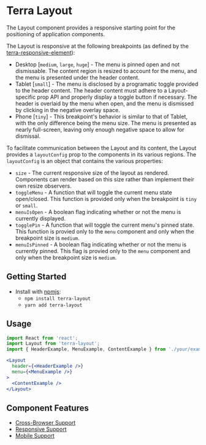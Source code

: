 # Terra Layout

The Layout component provides a responsive starting point for the positioning of application components.

The Layout is responsive at the following breakpoints (as defined by the [terra-responsive-element](https://github.com/cerner/terra-core/blob/master/packages/terra-responsive-element/src/breakpoints.scss)):
* Desktop [`medium`, `large`, `huge`] - The menu is pinned open and not dismissable. The content region is resized to account for the menu, and the menu is presented under the header content.
* Tablet [`small`] - The menu is disclosed by a programatic toggle provided to the header content. The header content must adhere to a Layout-specific prop API and properly display a toggle button if necessary. The header is overlaid by the menu when open, and the menu is dismissed by clicking in the negative overlay space.
* Phone [`tiny`] - This breakpoint's behavior is similar to that of Tablet, with the only difference being the menu size. The menu is presented as nearly full-screen, leaving only enough negative space to allow for dismissal.

To facilitate communication between the Layout and its content, the Layout provides a `layoutConfig` prop to the components in its various regions. The `layoutConfig` is an object that contains the various properties:
* `size` - The current responsive size of the layout as rendered. Components can render based on this size rather than implement their own resize observers.
* `toggleMenu` - A function that will toggle the current menu state open/closed. This function is provided only when the breakpoint is `tiny` or `small`.
* `menuIsOpen` - A boolean flag indicating whether or not the menu is currently displayed.
* `togglePin` - A function that will toggle the current menu's pinned state. This function is provied only to the `menu` component and only when the breakpoint size is `medium`.
* `menuIsPinned` - A boolean flag indicating whether or not the menu is currently pinned. This flag is provied only to the `menu` component and only when the breakpoint size is `medium`.

## Getting Started

- Install with [npmjs](https://www.npmjs.com):
  - `npm install terra-layout`
  - `yarn add terra-layout`

## Usage

```jsx
import React from 'react';
import Layout from 'terra-layout';
import { HeaderExample, MenuExample, ContentExample } from './your/examples';

<Layout
  header={<HeaderExample />}
  menu={<MenuExample />}
>
  <ContentExample />
</Layout>
```

## Component Features
* [Cross-Browser Support](https://github.com/cerner/terra-core/wiki/Component-Features#cross-browser-support)
* [Responsive Support](https://github.com/cerner/terra-core/wiki/Component-Features#responsive-support)
* [Mobile Support](https://github.com/cerner/terra-core/wiki/Component-Features#mobile-support)
